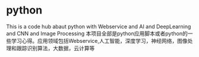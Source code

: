 # python
This is a code hub abaut python with  Webservice and AI and DeepLearning and CNN and Image Processing
本项目全部是python应用脚本或者python的一些学习心得。应用领域包括Webservice,人工智能，深度学习，神经网络，图像处理和跟踪识别算法，大数据，云计算等

